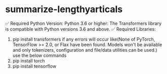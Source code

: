 # summarize-lengthyarticals
✅ Required Python Version:
    Python 3.6 or higher: The Transformers library is compatible with Python versions 3.6 and above.
✅ Required Libraries:
   1. pip install transformers
    if any errors will occur like(None of PyTorch, TensorFlow >= 2.0, or Flax have been found. Models won't be available and only         tokenizers, configuration and file/data utilities can be used.) use the below commands
   2. pip install torch
   3. pip install tensorflow



